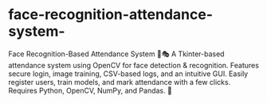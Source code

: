 # face-recognition-attendance-system-
Face Recognition-Based Attendance System 📝🎭 A Tkinter-based attendance system using OpenCV for face detection &amp; recognition. Features secure login, image training, CSV-based logs, and an intuitive GUI. Easily register users, train models, and mark attendance with a few clicks. Requires Python, OpenCV, NumPy, and Pandas. 🚀
